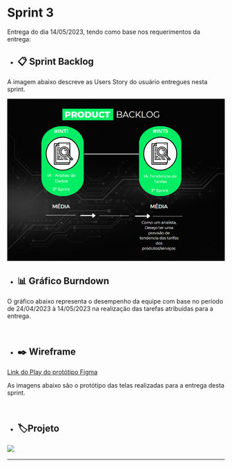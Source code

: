 # Sprint 3

Entrega do dia 14/05/2023, tendo como base nos requerimentos da entrega:

- ## 📋 Sprint Backlog

A imagem abaixo descreve as Users Story do usuário entregues nesta sprint.

<div align=center>
    <img src='../Sprint 3/Imagens/Backlog S3.png'>
</div>

- ## 📊 Gráfico Burndown

O gráfico abaixo representa o desempenho da equipe com base no período de 24/04/2023 à 14/05/2023 na realização das tarefas atribuídas para a entrega.

![]()

- ## ✒️ Wireframe

<a href="">Link do Play do protótipo Figma</a>

As imagens abaixo são o protótipo das telas realizadas para a entrega desta sprint.
<div align='center'>
    <img src=''>
    <img src=''>
</div>



- ## 🏷️Projeto 

[![](https://img.shields.io/badge/GitHub%20Sprint%203%20Version-100000?style=for-the-badge&logo=github&logoColor=white)]()

<hr>
